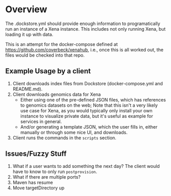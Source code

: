# Overview

The .dockstore.yml should provide enough information to programatically
run an instance of a Xena instance. This includes not only running Xena, but loading
it up with data.

This is an attempt for the docker-compose defined at https://github.com/coverbeck/xenahub,
i.e., once this is all worked out, the files would be checked into that repo.

## Example Usage by a client

1. Client downloads index files from Dockstore (docker-compose.yml and README.md).
2. Client downloads genomics data for Xena
    * Either using one of the pre-defined JSON files, which has references to genomics datasets on the web; Note that this isn't a very likely use case for Xena, as you would typically only install your own instance to visualize private data, but it's useful as example for services in general.
    * And/or generating a template JSON, which the user fills in, either manually or through some nice UI, and downloads.
3. Client runs the commands in the `scripts` section.

## Issues/Fuzzy Stuff

1. What if a user wants to add something the next day? The client would have to know to only run `postprovision`.
2. What if there are multiple ports?
3. Maven has resume
4. Move targetDirectory up
